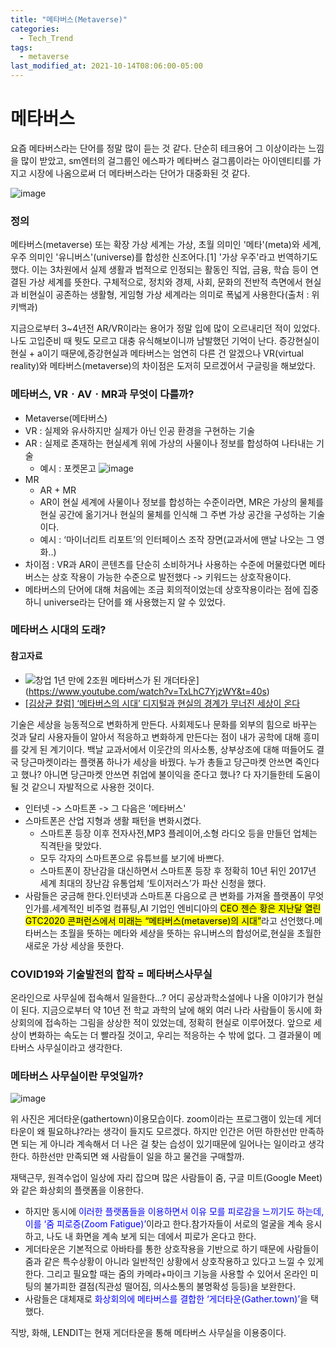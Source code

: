 ```yaml
---
title: "메타버스(Metaverse)"
categories:
  - Tech_Trend
tags:
  - metaverse
last_modified_at: 2021-10-14T08:06:00-05:00
---
```


# 메타버스

요즘 메타버스라는 단어를 정말 많이 듣는 것 같다. 단순히 테크용어 그 이상이라는 느낌을 많이 받았고, sm엔터의 걸그룹인 에스파가 메타버스 걸그룹이라는 아이덴티티를 가지고 시장에 나옴으로써 더 메타버스라는 단어가 대중화된 것 같다.

![image](https://user-images.githubusercontent.com/69496570/137213336-f62acc0e-4673-4692-9880-67163de2e34f.png)

### 정의

메타버스(metaverse) 또는 확장 가상 세계는 가상, 초월 의미인 '메타'(meta)와 세계, 우주 의미인 '유니버스'(universe)를 합성한 신조어다.[1] '가상 우주'라고 번역하기도 했다. 이는 3차원에서 실제 생활과 법적으로 인정되는 활동인 직업, 금융, 학습 등이 연결된 가상 세계를 뜻한다. 구체적으로, 정치와 경제, 사회, 문화의 전반적 측면에서 현실과 비현실이 공존하는 생활형, 게임형 가상 세계라는 의미로 폭넓게 사용한다(출처 : 위키백과)

지금으로부터 3~4년전 AR/VR이라는 용어가 정말 입에 많이 오르내리던 적이 있었다. 나도 고입준비 때 뭣도 모르고 대충 유식해보이니까 남발했던 기억이 난다. 증강현실이 현실 + a이기 때문에,증강현실과 메타버스는 엄연히 다른 건 알겠으나 VR(virtual reality)와 메타버스(metaverse)의 차이점은 도저히 모르겠어서 구글링을 해보았다.

### 메타버스, VRㆍAVㆍMR과 무엇이 다를까?

- Metaverse(메타버스)
- VR : 실제와 유사하지만 실제가 아닌 인공 환경을 구현하는 기술
- AR : 실제로 존재하는 현실세계 위에 가상의 사물이나 정보를 합성하여 나타내는 기술
  - 예시 : 포켓몬고
    ![image](https://user-images.githubusercontent.com/69496570/137213465-bc2a1365-271d-4d9a-a201-fb28a2c57214.png)
- MR
  - AR + MR
  - AR이 현실 세계에 사물이나 정보를 합성하는 수준이라면, MR은 가상의 물체를 현실 공간에 옮기거나 현실의 물체를 인식해 그 주변 가상 공간을 구성하는 기술이다.
  - 예시 : ‘마이너리트 리포트’의 인터페이스 조작 장면(교과서에 맨날 나오는 그 영화..)
- 차이점 : VR과 AR이 콘텐츠를 단순히 소비하거나 사용하는 수준에 머물렀다면 메타버스는 상호 작용이 가능한 수준으로 발전했다 -> 키워드는 상호작용이다.
- 메타버스의 단어에 대해 처음에는 조금 회의적이었는데 상호작용이라는 점에 집중하니 universe라는 단어를 왜 사용했는지 알 수 있었다.

### 메타버스 시대의 도래?

#### 참고자료

- ![창업 1년 만에 2조원 메타버스가 된 개더타운](http://img.youtube.com/vi/TxLhC7YjzWY/0.jpg)](https://www.youtube.com/watch?v=TxLhC7YjzWY&t=40s)
- [[김상균 칼럼] ‘메타버스의 시대’ 디지털과 현실의 경계가 무너진 세상이 온다](https://www.kado.net/news/articleView.html?idxno=1047242)

기술은 세상을 능동적으로 변화하게 만든다. 사회제도나 문화를 외부의 힘으로 바꾸는 것과 달리 사용자들이 알아서 적응하고 변화하게 만든다는 점이 내가 공학에 대해 흥미를 갖게 된 계기이다. 백날 교과서에서 이웃간의 의사소통, 상부상조에 대해 떠들어도 결국 당근마켓이라는 플랫폼 하나가 세상을 바꿨다. 누가 총들고 당근마켓 안쓰면 죽인다고 했나? 아니면 당근마켓 안쓰면 취업에 불이익을 준다고 했나? 다 자기들한테 도움이 될 것 같으니 자발적으로 사용한 것이다.

- 인터넷 -> 스마트폰 -> 그 다음은 '메타버스'
- 스마트폰은 산업 지형과 생활 패턴을 변화시켰다.
  - 스마트폰 등장 이후 전자사전,MP3 플레이어,소형 라디오 등을 만들던 업체는 직격탄을 맞았다.
  - 모두 각자의 스마트폰으로 유튜브를 보기에 바쁘다.
  - 스마트폰이 장난감을 대신하면서 스마트폰 등장 후 정확히 10년 뒤인 2017년 세계 최대의 장난감 유통업체 ‘토이저러스’가 파산 신청을 했다.
- 사람들은 궁금해 한다.인터넷과 스마트폰 다음으로 큰 변화를 가져올 플랫폼이 무엇인가를.세계적인 비주얼 컴퓨팅,AI 기업인 엔비디아의 <mark>CEO 젠슨 황은 지난달 열린 GTC2020 콘퍼런스에서 미래는 “메타버스(metaverse)의 시대”</mark>라고 선언했다.메타버스는 초월을 뜻하는 메타와 세상을 뜻하는 유니버스의 합성어로,현실을 초월한 새로운 가상 세상을 뜻한다.

### COVID19와 기술발전의 합작 = 메타버스사무실

온라인으로 사무실에 접속해서 일을한다...?
어디 공상과학소설에나 나올 이야기가 현실이 된다. 지금으로부터 약 10년 전 학교 과학의 날에 해외 여러 나라 사람들이 동시에 화상회의에 접속하는 그림을 상상한 적이 있었는데, 정확히 현실로 이루어졌다. 앞으로 세상이 변화하는 속도는 더 빨라질 것이고, 우리는 적응하는 수 밖에 없다. 그 결과물이 메타버스 사무실이라고 생각한다.

### 메타버스 사무실이란 무엇일까?

![image](https://user-images.githubusercontent.com/69496570/137216033-6cdddfe4-c7c2-4b0b-ac1c-20f68a9259d0.png)

위 사진은 게더타운(gathertown)이용모습이다.
zoom이라는 프로그램이 있는데 게더타운이 왜 필요하냐?라는 생각이 들지도 모르겠다. 하지만 인간은 어떤 하한선만 만족하면 되는 게 아니라 계속해서 더 나은 걸 찾는 습성이 있기때문에 일어나는 일이라고 생각한다. 하한선만 만족되면 왜 사람들이 일을 하고 물건을 구매할까.

재택근무, 원격수업이 일상에 자리 잡으며 많은 사람들이 줌, 구글 미트(Google Meet)와 같은 화상회의 플랫폼을 이용한다.

- 하지만 동시에 <span style="color:blue">이러한 플랫폼들을 이용하면서 이유 모를 피로감을 느끼기도 하는데, 이를 ‘줌 피로증(Zoom Fatigue)’</span>이라고 한다.참가자들이 서로의 얼굴을 계속 응시하고, 나도 내 화면을 계속 보게 되는 데에서 피로가 온다고 한다.
- 게더타운은 기본적으로 아바타를 통한 상호작용을 기반으로 하기 때문에 사람들이 줌과 같은 특수상황이 아니라 일반적인 상황에서 상호작용하고 있다고 느낄 수 있게 한다. 그리고 필요할 때는 줌의 카메라+마이크 기능을 사용할 수 있어서 온라인 미팅의 불가피한 결점(직관성 떨어짐, 의사소통의 불명확성 등등)을 보완한다.
- 사람들은 대체재로 <span style="color:blue">화상회의에 메타버스를 결합한 ‘게더타운(Gather.town)’</span>을 택했다.

직방, 화해, LENDIT는 현재 게더타운을 통해 메타버스 사무실을 이용중이다.
